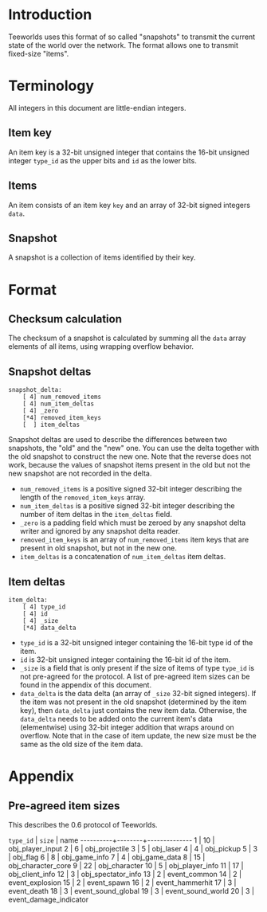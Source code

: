 Introduction
============

Teeworlds uses this format of so called "snapshots" to transmit the current
state of the world over the network. The format allows one to transmit
fixed-size "items".


Terminology
===========

All integers in this document are little-endian integers.


Item key
--------

An item key is a 32-bit unsigned integer that contains the 16-bit unsigned
integer `type_id` as the upper bits and `id` as the lower bits.


Items
-----

An item consists of an item key `key` and an array of 32-bit signed integers
`data`.


Snapshot
--------

A snapshot is a collection of items identified by their key.


Format
======

Checksum calculation
--------------------

The checksum of a snapshot is calculated by summing all the `data` array
elements of all items, using wrapping overflow behavior.


Snapshot deltas
---------------

    snapshot_delta:
        [ 4] num_removed_items
        [ 4] num_item_deltas
        [ 4] _zero
        [*4] removed_item_keys
        [  ] item_deltas

Snapshot deltas are used to describe the differences between two snapshots, the
"old" and the "new" one. You can use the delta together with the old snapshot
to construct the new one. Note that the reverse does not work, because the
values of snapshot items present in the old but not the new snapshot are not
recorded in the delta.

- `num_removed_items` is a positive signed 32-bit integer describing the length
  of the `removed_item_keys` array.
- `num_item_deltas` is a positive signed 32-bit integer describing the number
  of item deltas in the `item_deltas` field.
- `_zero` is a padding field which must be zeroed by any snapshot delta writer
  and ignored by any snapshot delta reader.
- `removed_item_keys` is an array of `num_removed_items` item keys that are
  present in old snapshot, but not in the new one.
- `item_deltas` is a concatenation of `num_item_deltas` item deltas.


Item deltas
-----------

    item_delta:
        [ 4] type_id
        [ 4] id
        [ 4] _size
        [*4] data_delta

- `type_id` is a 32-bit unsigned integer containing the 16-bit type id of the
  item.
- `id` is 32-bit unsigned integer containing the 16-bit id of the item.
- `_size` is a field that is only present if the size of items of type
  `type_id` is not pre-agreed for the protocol. A list of pre-agreed item sizes
  can be found in the appendix of this document.
- `data_delta` is the data delta (an array of `_size` 32-bit signed integers).
  If the item was not present in the old snapshot (determined by the item key),
  then `data_delta` just contains the new item data. Otherwise, the
  `data_delta` needs to be added onto the current item's data (elementwise)
  using 32-bit integer addition that wraps around on overflow. Note that in the
  case of item update, the new size must be the same as the old size of the
  item data.


Appendix
========

Pre-agreed item sizes
---------------------

This describes the 0.6 protocol of Teeworlds.

`type_id` | `size` | name
----------+--------+--------------
       1  |    10  | obj_player_input
       2  |     6  | obj_projectile
       3  |     5  | obj_laser
       4  |     4  | obj_pickup
       5  |     3  | obj_flag
       6  |     8  | obj_game_info
       7  |     4  | obj_game_data
       8  |    15  | obj_character_core
       9  |    22  | obj_character
      10  |     5  | obj_player_info
      11  |    17  | obj_client_info
      12  |     3  | obj_spectator_info
      13  |     2  | event_common
      14  |     2  | event_explosion
      15  |     2  | event_spawn
      16  |     2  | event_hammerhit
      17  |     3  | event_death
      18  |     3  | event_sound_global
      19  |     3  | event_sound_world
      20  |     3  | event_damage_indicator

